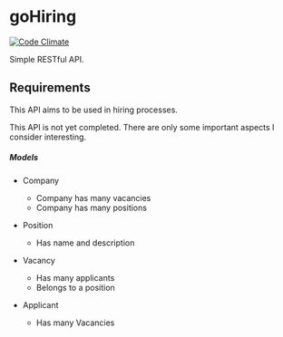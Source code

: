 # goHiring

[![Code Climate](https://codeclimate.com/favicon.ico)](https://codeclimate.com/github/franzejr/code-challenges/compare/goHiring)


Simple RESTful API.

## Requirements

This API aims to be used in hiring processes.

This API is not yet completed. There are only some important aspects I consider interesting.

##### Models

* Company
	- Company has many vacancies
	- Company has many positions

*	Position
	- Has name and description

* Vacancy
	- Has many applicants
	- Belongs to a position

*	Applicant
	- Has many Vacancies

